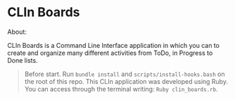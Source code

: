 # CLIn Boards
About:

CLIn Boards is a Command Line Interface application in which you can to create and organize many different activities from ToDo, in Progress to Done lists.


> Before start. Run `bundle install` and `scripts/install-hooks.bash` on the root of this repo.
> This CLIn application was developed using Ruby.
> You can access through the terminal writing: `Ruby clin_boards.rb`.
